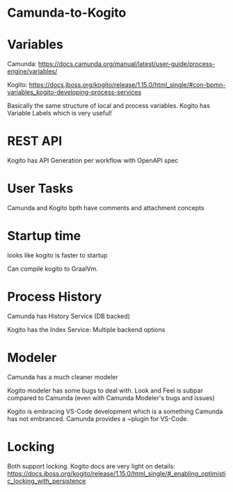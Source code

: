 # Camunda-to-Kogito


# Variables

Camunda: https://docs.camunda.org/manual/latest/user-guide/process-engine/variables/

Kogito: https://docs.jboss.org/kogito/release/1.15.0/html_single/#con-bpmn-variables_kogito-developing-process-services

Basically the same structure of local and process variables.  Kogito has Variable Labels which is very useful!



# REST API

Kogito has API Generation per workflow with OpenAPI spec


# User Tasks

Camunda and Kogito bpth have comments and attachment concepts

# Startup time

looks like kogito is faster to startup

Can compile kogito to GraalVm.


# Process History

Camunda has History Service (DB backed)

Kogito has the Index Service: Multiple backend options


# Modeler

Camunda has a much cleaner modeler

Kogito modeler has some bugs to deal with.  Look and Feel is subpar compared to Camunda (even with Camunda Modeler's bugs and issues)

Kogito is embracing VS-Code development which is a something Camunda has not embranced.  Camunda provides a ~plugin for VS-Code.


# Locking

Both support locking.  Kogito docs are very light on details: https://docs.jboss.org/kogito/release/1.15.0/html_single/#_enabling_optimistic_locking_with_persistence
